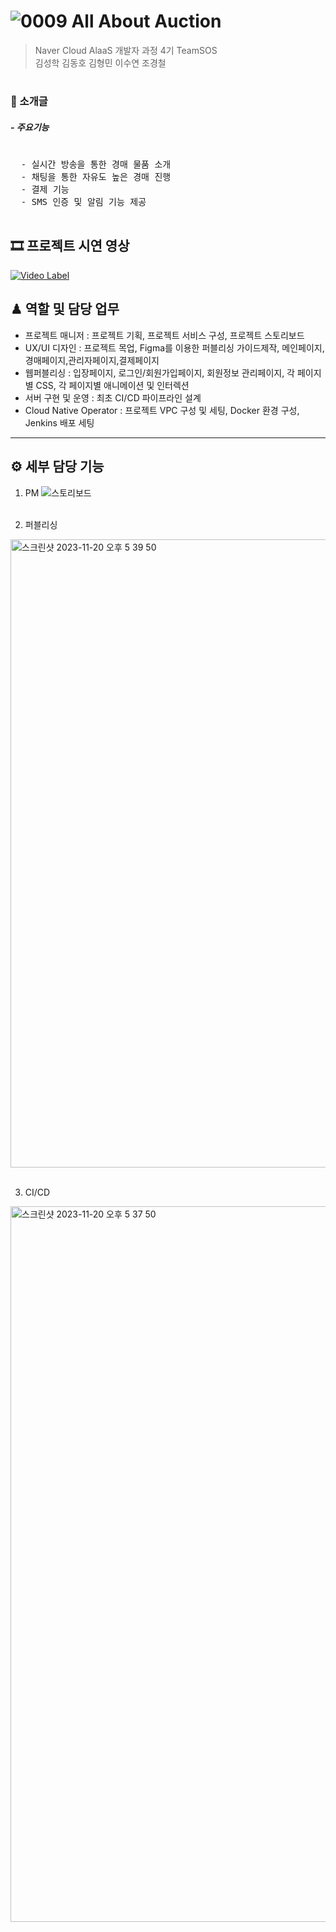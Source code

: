 # ![0009](https://github.com/bit701team1/teamSOS/assets/124352219/bbc7f6c8-2c4b-417e-9667-c12af8907e4d) All About Auction

<span style="color:gray">
  
> Naver Cloud AlaaS 개발자 과정 4기 TeamSOS  
> 김성학 김동호 김형민 이수연 조경철
</span>

#

### 📃 소개글


##### - 주요기능
<pre>
  
  - 실시간 방송을 통한 경매 물품 소개
  - 채팅을 통한 자유도 높은 경매 진행 
  - 결제 기능
  - SMS 인증 및 알림 기능 제공
  
</pre>

## 🎞️ 프로젝트 시연 영상

[![Video Label](http://img.youtube.com/vi/ZNchPMv6KJE/0.jpg)](https://www.youtube.com/watch?v=ZNchPMv6KJE)


## ♟ 역할 및 담당 업무 

- 프로젝트 매니저 : 프로젝트 기획, 프로젝트 서비스 구성, 프로젝트 스토리보드
- UX/UI 디자인 : 프로젝트 목업, Figma를 이용한 퍼블리싱 가이드제작, 메인페이지,경매페이지,관리자페이지,결제페이지
- 웹퍼블리싱 : 입장페이지, 로그인/회원가입페이지, 회원정보 관리페이지, 각 페이지별 CSS, 각 페이지별 애니메이션 및 인터렉션
- 서버 구현 및 운영 : 최초 CI/CD 파이프라인 설계
- Cloud Native Operator : 프로젝트 VPC 구성 및 세팅, Docker 환경 구성, Jenkins 배포 세팅

* * *
## ⚙ 세부 담당 기능 

1. PM
![스토리보드](https://github.com/Electronic-Gangster/goodseul/assets/124333495/38d18d3b-0ab6-4df3-b337-3805326ba196)
<br/><br/>

2. 퍼블리싱
<img width="1005" alt="스크린샷 2023-11-20 오후 5 39 50" src="https://github.com/Electronic-Gangster/goodseul/assets/124333495/ec1ffe6f-9a9e-4cd8-93ff-f5e793c5f490">
<br/><br/>

3. CI/CD
<img width="1145" alt="스크린샷 2023-11-20 오후 5 37 50" src="https://github.com/Electronic-Gangster/goodseul/assets/124333495/640095cd-2a35-4c7a-826d-079778b5175f">
<br/><br/>




